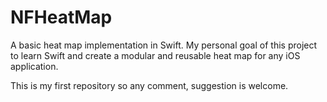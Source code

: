 # NFHeatMap
A basic heat map implementation in Swift. My personal goal of this project to learn Swift and create a modular and reusable heat map for any iOS application.

This is my first repository so any comment, suggestion is welcome.
